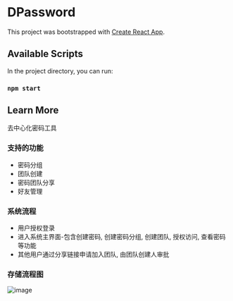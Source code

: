 # DPassword
This project was bootstrapped with [Create React App](https://github.com/facebook/create-react-app).

## Available Scripts

In the project directory, you can run:

### `npm start`


## Learn More
去中心化密码工具

### 支持的功能
- 密码分组
- 团队创建
- 密码团队分享
- 好友管理

### 系统流程
- 用户授权登录
- 进入系统主界面-包含创建密码, 创建密码分组, 创建团队, 授权访问, 查看密码等功能
- 其他用户通过分享链接申请加入团队, 由团队创建人审批

### 存储流程图

![image](https://github.com/dengrun/DPassword/storageflowchart.png)
